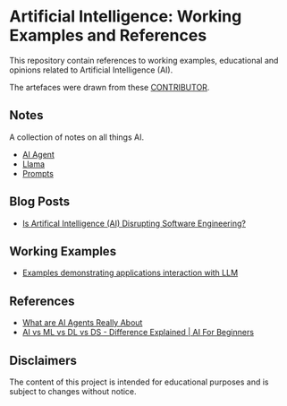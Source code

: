 # Artificial Intelligence:  Working Examples and References

This repository contain references to working examples, educational and opinions related to Artificial Intelligence (AI).

The artefaces were drawn from these [CONTRIBUTOR](./CONTRIBUTORS).

## Notes

A collection of notes on all things AI.

* [AI Agent](./notes/agent.md)
* [Llama](./notes/llama.md)
* [Prompts](./notes/prompt.md)

## Blog Posts

* [Is ArtificaI Intelligence (AI) Disrupting Software Engineering?](./posts/ai_software_engineering.md)

## Working Examples

* [Examples demonstrating applications interaction with LLM](https://github.com/paulwizviz/llm-api-examples.git)

## References

* [What are AI Agents Really About](https://www.youtube.com/watch?v=eHEHE2fpnWQ)
* [AI vs ML vs DL vs DS - Difference Explained | AI For Beginners](https://www.youtube.com/watch?v=hhFG9X3h8t8)

## Disclaimers

The content of this project is intended for educational purposes and is subject to changes without notice.